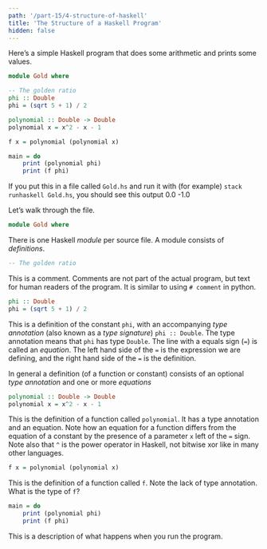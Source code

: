 ```yaml
---
path: '/part-15/4-structure-of-haskell'
title: 'The Structure of a Haskell Program'
hidden: false
---
```


Here’s a simple Haskell program that does some arithmetic and prints some values.
```Haskell
module Gold where

-- The golden ratio
phi :: Double
phi = (sqrt 5 + 1) / 2

polynomial :: Double -> Double
polynomial x = x^2 - x - 1

f x = polynomial (polynomial x)

main = do
    print (polynomial phi)
    print (f phi)
```

If you put this in a file called `Gold.hs` and run it with (for example) `stack runhaskell Gold.hs`, you should see this output
<sample-output>
    0.0
    -1.0
</sample-output>


Let’s walk through the file.
```Haskell
module Gold where
```
There is one Haskell _module_ per source file. A module consists of _definitions_.
```Haskell
-- The golden ratio
```
This is a comment. Comments are not part of the actual program, but text for human readers of the program.
It is similar to using `# comment` in python.
```Haskell
phi :: Double
phi = (sqrt 5 + 1) / 2
```
This is a definition of the constant `phi`, with an accompanying _type annotation_ (also known as a _type signature_) `phi :: Double`. The type annotation means that `phi` has type `Double`. The line with a equals sign (`=`) is called an _equation_. The left hand side of the `=` is the expression we are defining, and the right hand side of the `=` is the definition.

In general a definition (of a function or constant) consists of an optional _type annotation_ and one or more _equations_

```Haskell
polynomial :: Double -> Double
polynomial x = x^2 - x - 1
```
This is the definition of a function called `polynomial`. It has a type annotation and an equation. Note how an equation for a function differs from the equation of a constant by the presence of a parameter `x` left of the `=` sign. Note also that `^` is the power operator in Haskell, not bitwise xor like in many other languages.

```Haskell
f x = polynomial (polynomial x)
```
This is the definition of a function called `f`. Note the lack of type annotation. What is the type of `f`?

```Haskell
main = do
    print (polynomial phi)
    print (f phi)
```
This is a description of what happens when you run the program.
